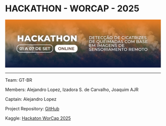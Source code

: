# HACKATHON - WORCAP - 2025


![](https://github.com/IzadoraSC/hackathon_workcap_2025/blob/main/hackathon_2025.png)

---
Team: GT-BR

Members: Alejandro Lopez, Izadora S. de Carvalho, Joaquim AJR

Captain: Alejandro Lopez

Project Repository: [GitHub](https://github.com/IzadoraSC/hackathon_workcap_2025)

Kaggle: [Hackaton WorCap 2025](https://www.kaggle.com/competitions/worcap-2025)
